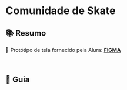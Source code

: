 <h1> Comunidade de Skate </h2>

<h2>📚 Resumo </h2> 

🔹 Protótipo de tela fornecido pela Alura: <a href="https://www.figma.com/file/ibWktwVpnog76rMYOdVhks/Dispondo-elementos-com-flexbox-e-grid?node-id=54%3A2358"><strong>FIGMA</strong></a>

<br>

<h2> 🚦 Guia </h2>

